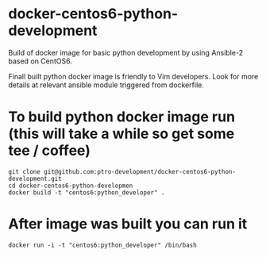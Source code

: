 # docker-centos6-python-development
Build of docker image for basic python development by using Ansible-2 based on CentOS6.

Finall built python docker image is friendly to Vim developers. Look for more details
at relevant ansible module triggered from dockerfile.

# To build python docker image run (this will take a while so get some tee / coffee)
```
git clone git@github.com:ptro-development/docker-centos6-python-development.git
cd docker-centos6-python-developmen
docker build -t "centos6:python_developer" .
```

# After image was built you can run it
```
docker run -i -t "centos6:python_developer" /bin/bash
```
